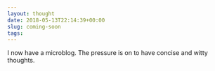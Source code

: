 ```yaml
---
layout: thought
date: 2018-05-13T22:14:39+00:00
slug: coming-soon
tags:
---
```

I now have a microblog. The pressure is  on to have concise and witty thoughts.

